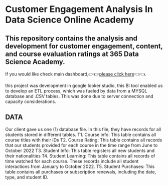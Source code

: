 # Customer Engagement Analysis In Data Science Online Academy
## This repository contains the analysis and development for customer engagement, content, and course evaluation ratings at 365 Data Science Academy.

If you would like check main dashboard,👉👉[please click here](https://lookerstudio.google.com/embed/reporting/24a9a17c-7c7e-436c-b65a-7a2b25a14109/page/DbKoD)👈👈. 

this project was development in google looker studio, this BI tool enabled us to develop an ETL process, which was fueled by data from a MYSQL database and .CSV tables. This was done due to server connection and capacity considerations.

## DATA

Our client gave us one (1) database file. In this file, they have records for all students stored in different tables.
T1. Course info: This table contains all course titles with their IDs
T2. Course Rating: This table contains all records that our students provided for each course in the time range from June to October 2022
T3. Student Info: This table registers all new students and their nationalities
T4. Student Learning: This table contains all records of time watched for each course. These records include all student interactions from January to October 2022.
T5. Student Purchases: This table contains all purchases or subscription renewals, including the date, type, and student ID.
